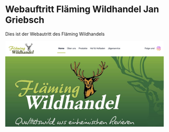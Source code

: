 # Webauftritt Fläming Wildhandel Jan Griebsch

Dies ist der Webautritt des Fläming Wildhandels 

![Bildbeschreibung](/public/Startseite.png)
